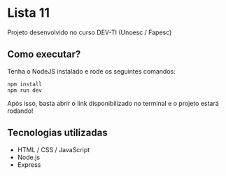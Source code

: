# Lista 11
Projeto desenvolvido no curso DEV-TI (Unoesc / Fapesc)

## Como executar?
Tenha o NodeJS instalado e rode os seguintes comandos:
```
npm install
npm run dev
```

Após isso, basta abrir o link disponibilizado no terminal e o projeto estará rodando!

## Tecnologias utilizadas
- HTML / CSS / JavaScript
- Node.js
- Express